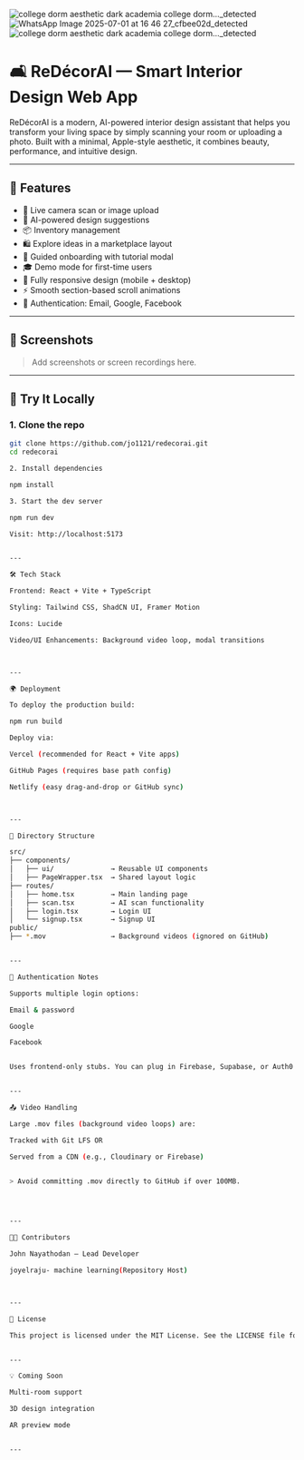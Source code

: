 ![college dorm aesthetic dark academia college dorm…_detected](https://github.com/user-attachments/assets/df767c33-c3cb-4008-9c2a-56868535996e)
![WhatsApp Image 2025-07-01 at 16 46 27_cfbee02d_detected](https://github.com/user-attachments/assets/9fa14fbe-8b26-4143-a0c2-de0be54e8436)
![college dorm aesthetic dark academia college dorm…_detected](https://github.com/user-attachments/assets/5922cf2a-5f46-4d22-8bb3-fe5d7029ebea)
# 🛋️ ReDécorAI — Smart Interior Design Web App

ReDécorAI is a modern, AI-powered interior design assistant that helps you transform your living space by simply scanning your room or uploading a photo. Built with a minimal, Apple-style aesthetic, it combines beauty, performance, and intuitive design.

---

## 🚀 Features

- 🎥 Live camera scan or image upload
- 🧠 AI-powered design suggestions
- 📦 Inventory management
- 🛍️ Explore ideas in a marketplace layout
- 🧭 Guided onboarding with tutorial modal
- 🎓 Demo mode for first-time users
- 📱 Fully responsive design (mobile + desktop)
- ⚡ Smooth section-based scroll animations
- 🔐 Authentication: Email, Google, Facebook

---

## 📸 Screenshots

> Add screenshots or screen recordings here.

---

## 🧪 Try It Locally

### 1. Clone the repo

```bash
git clone https://github.com/jo1121/redecorai.git
cd redecorai

2. Install dependencies

npm install

3. Start the dev server

npm run dev

Visit: http://localhost:5173


---

🛠 Tech Stack

Frontend: React + Vite + TypeScript

Styling: Tailwind CSS, ShadCN UI, Framer Motion

Icons: Lucide

Video/UI Enhancements: Background video loop, modal transitions



---

🌍 Deployment

To deploy the production build:

npm run build

Deploy via:

Vercel (recommended for React + Vite apps)

GitHub Pages (requires base path config)

Netlify (easy drag-and-drop or GitHub sync)



---

📂 Directory Structure

src/
├── components/
│   ├── ui/              → Reusable UI components
│   ├── PageWrapper.tsx  → Shared layout logic
├── routes/
│   ├── home.tsx         → Main landing page
│   ├── scan.tsx         → AI scan functionality
│   ├── login.tsx        → Login UI
│   └── signup.tsx       → Signup UI
public/
├── *.mov                → Background videos (ignored on GitHub)


---

🔐 Authentication Notes

Supports multiple login options:

Email & password

Google

Facebook


Uses frontend-only stubs. You can plug in Firebase, Supabase, or Auth0 to add real auth logic.


---

📤 Video Handling

Large .mov files (background video loops) are:

Tracked with Git LFS OR

Served from a CDN (e.g., Cloudinary or Firebase)


> Avoid committing .mov directly to GitHub if over 100MB.




---

👨‍💻 Contributors

John Nayathodan – Lead Developer

joyelraju- machine learning(Repository Host)



---

📄 License

This project is licensed under the MIT License. See the LICENSE file for more info.


---

💡 Coming Soon

Multi-room support

3D design integration

AR preview mode


---
